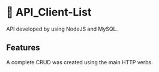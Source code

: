 # :electric_plug:  API_Client-List

API developed by using NodeJS and MySQL.

## Features

A complete CRUD was created using the main HTTP verbs.
